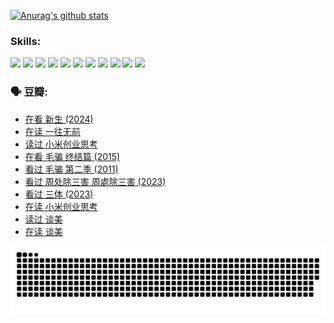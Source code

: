 
[![Anurag's github stats](https://github-readme-stats.vercel.app/api?username=w940853815)](https://github.com/anuraghazra/github-readme-stats)

### Skills:

<code><img height="32" src="https://cdn.jsdelivr.net/npm/simple-icons@v5/icons/python.svg"></code>
<code><img height="32" src="https://cdn.jsdelivr.net/npm/simple-icons@v5/icons/javascript.svg"></code>
<code><img height="32" src="https://cdn.jsdelivr.net/npm/simple-icons@v5/icons/django.svg"></code>
<code><img height="32" src="https://cdn.jsdelivr.net/npm/simple-icons@v5/icons/flask.svg"></code>
<code><img height="32" src="https://cdn.jsdelivr.net/npm/simple-icons@v5/icons/vuetify.svg"></code>
<code><img height="32" src="https://cdn.jsdelivr.net/npm/simple-icons@v5/icons/git.svg"></code>
<code><img height="32" src="https://cdn.jsdelivr.net/npm/simple-icons@v5/icons/docker.svg"></code>
<code><img height="32" src="https://cdn.jsdelivr.net/npm/simple-icons@v5/icons/postgresql.svg"></code>
<code><img height="32" src="https://cdn.jsdelivr.net/npm/simple-icons@v5/icons/elasticsearch.svg"></code>
<code><img height="32" src="https://cdn.jsdelivr.net/npm/simple-icons@v5/icons/macos.svg"></code>
<code><img height="32" src="https://cdn.jsdelivr.net/npm/simple-icons@v5/icons/linux.svg"></code>

### 🗣 豆瓣:

<!-- DOUBAN-ACTIVITIES:START -->
- [在看 新生‎ (2024)](https://www.douban.com/people/136069238/status/4607441062/?_i=15868817)
- [在读 一往无前](https://www.douban.com/people/136069238/status/4590507310/?_i=15868817)
- [读过 小米创业思考](https://www.douban.com/people/136069238/status/4590506983/?_i=15868817)
- [在看 毛骗 终结篇‎ (2015)](https://www.douban.com/people/136069238/status/4581971924/?_i=15868817)
- [看过 毛骗 第二季‎ (2011)](https://www.douban.com/people/136069238/status/4581971810/?_i=15868817)
- [看过 周处除三害 周處除三害‎ (2023)](https://www.douban.com/people/136069238/status/4575646701/?_i=15868817)
- [看过 三体‎ (2023)](https://www.douban.com/people/136069238/status/4574263039/?_i=15868817)
- [在读 小米创业思考](https://www.douban.com/people/136069238/status/4572047905/?_i=15868817)
- [读过 谈美](https://www.douban.com/people/136069238/status/4572047629/?_i=15868817)
- [在读 谈美](https://www.douban.com/people/136069238/status/4560861771/?_i=15868817)
<!-- DOUBAN-ACTIVITIES:END -->


![Snake animation](https://raw.githubusercontent.com/w940853815/w940853815/output/github-contribution-grid-snake.svg)

<!--
**w940853815/w940853815** is a ✨ _special_ ✨ repository because its `README.md` (this file) appears on your GitHub profile.

Here are some ideas to get you started:

- 🔭 I’m currently working on ...
- 🌱 I’m currently learning ...
- 👯 I’m looking to collaborate on ...
- 🤔 I’m looking for help with ...
- 💬 Ask me about ...
- 📫 How to reach me: ...
- 😄 Pronouns: ...
- ⚡ Fun fact: ...
-->
